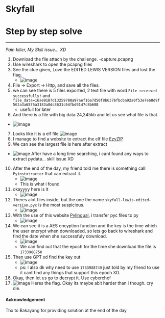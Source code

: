 # Skyfall
# Step by step solve
---
*Pain killer, My Skill issue... XD*
1. Download the file attach by the challenge.
   -capture.pcapng
2. Use wireshark to open the pcapng files
3. See the clue given, Love the EDITED LEWIS VERSION files and lost the flag.
   - ![image](https://github.com/user-attachments/assets/9ec25fe0-ecd3-4587-a4e7-5887377fbfbe)
4. File -> Export -> Http, and save all the files.
5. we can see there is 5 files exported, 2 text file with word ```File received successfully!``` and ```file_data=16ae9187d13259788a97aef16a7d50f8b6376fbcba92a0f53e7e68d9f562a3a6576a3183a8dc8631c64fbd9147c8b608```
   - usefull for later
6. And there is a file with big data 24,345kb and let us see what file is that.
  - ![image](https://github.com/user-attachments/assets/395b8f53-8888-4af0-bf28-ae6f5b156992)
7. Looks like it is a elf file
  ![image](https://github.com/user-attachments/assets/a9223eb5-5494-4476-b76e-94ca61886bab)
8. I manage to find a website to extract the elf file [EzyZIP](https://www.ezyzip.com/open-extract-elf-file.html#)
9. We can see the largest file is here after extract
  - ![image](https://github.com/user-attachments/assets/d61f4dc0-bd2e-4e85-922c-cbaaa903fb5e)
    After have a long time searching, i cant found any ways to extract pydata... skill issue XD
10. After the end of the day, my friend told me there is something call ```Pyinstxtractor``` that can extract it.
    - ![image](https://github.com/user-attachments/assets/647ba1e4-5257-4eae-8e27-94885a3b018b)
    - This is what i found
11. okayyyy here is it
    - ![image](https://github.com/user-attachments/assets/839516f6-2d26-4c28-af8e-cfbd172314e6)
12. Theres alot files inside, but the one the name ```skyfall-lewis-edited-version.pyc``` is the most suspicious.
    - ![image](https://github.com/user-attachments/assets/b3e6721f-12fd-4eba-a1fc-7d8d92ac3bc0)
13. With the use of this website [Pylingual](https://pylingual.io/), i transfer pyc files to py
    - ![image](https://github.com/user-attachments/assets/575f7882-fe26-4d1c-91f5-69de17c6099c)
14. We can see it is a AES encyption function and the key is the time which the user encrypt when downloaded, so lets go back to wireshark and find the date when she successfuly download.
    - ![image](https://github.com/user-attachments/assets/f286e913-9441-4f6b-8273-1b7df152b17d)
    - We can find out that the epoch for the time she download the file is ```1733988750```
15. Then use GPT xd find the key out
    - ![image](https://github.com/user-attachments/assets/c5d87093-080a-410e-b361-ce07d7c64747)
    - ps: I also dk why need to use ```1733988749``` just told by my friend to use it cant find any things that support this epoch XD.
15. Okay, then let us go to decrypt it. Use cyberchef
16. ![image](https://github.com/user-attachments/assets/0a6837ae-ddf5-41d3-a810-7318c56a4607)
    Heres the flag.
Okay its maybe abit harder than i though. cry die.


#### Acknowledgement
Thx to Bakayang for providing solution at the end of the day





